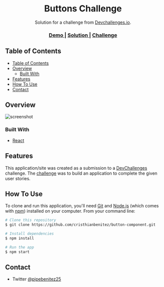 <h1 align="center">Buttons Challenge</h1>

<div align="center">
   Solution for a challenge from  <a href="https://devchallenges.io/challenges/ohgVTyJCbm5OZyTB2gNY" target="_blank">Devchallenges.io</a>.
</div>

<div align="center">
  <h3>
    <a href="http://button-components-challenge.surge.sh/">
      Demo
    </a>
    <span> | </span>
    <a href="https://devchallenges.io/solutions/Ekwfia6MdaPWgWk1JEDN">
      Solution
    </a>
    <span> | </span>
    <a href="https://devchallenges.io/challenges/ohgVTyJCbm5OZyTB2gNY">
      Challenge
    </a>
  </h3>
</div>

## Table of Contents

- [Table of Contents](#table-of-contents)
- [Overview](#overview)
  - [Built With](#built-with)
- [Features](#features)
- [How To Use](#how-to-use)
- [Contact](#contact)

## Overview

![screenshot](https://i.ibb.co/wWZcGvd/screencapture-button-components-challenge-surge-sh-2021-10-10-17-54-14.png)

### Built With

- [React](https://reactjs.org/)

## Features

This application/site was created as a submission to a [DevChallenges](https://devchallenges.io/challenges) challenge. The [challenge](https://devchallenges.io/challenges/ohgVTyJCbm5OZyTB2gNY) was to build an application to complete the given user stories.

## How To Use

To clone and run this application, you'll need [Git](https://git-scm.com) and [Node.js](https://nodejs.org/en/download/) (which comes with [npm](http://npmjs.com)) installed on your computer. From your command line:

```bash
# Clone this repository
$ git clone https://github.com/cristhianbenitez/button-component.git

# Install dependencies
$ npm install

# Run the app
$ npm start
```

## Contact

- Twitter [@pipebenitez25](https://twitter.com/PipeBenitez25)
